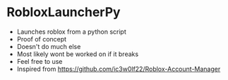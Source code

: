 # RobloxLauncherPy

* Launches roblox from a python script
* Proof of concept
* Doesn't do much else
* Most likely wont be worked on if it breaks
* Feel free to use
* Inspired from https://github.com/ic3w0lf22/Roblox-Account-Manager
